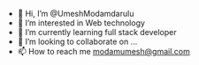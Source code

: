 - 👋 Hi, I’m @UmeshModamdarulu
- 👀 I’m interested in Web technology 
- 🌱 I’m currently learning full stack developer 
- 💞️ I’m looking to collaborate on ...
- 📫 How to reach me modamumesh@gmail.com

<!---
UmeshModamdarulu/UmeshModamdarulu is a ✨ special ✨ repository because its `README.md` (this file) appears on your GitHub profile.
You can click the Preview link to take a look at your changes.
--->
